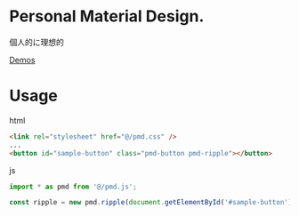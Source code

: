 # Personal Material Design.

個人的に理想的

[Demos](//cano-ypa.github.io/pmd-demo/)

# Usage

html

```html
<link rel="stylesheet" href="@/pmd.css" />
...
<button id="sample-button" class="pmd-button pmd-ripple"></button>
```

js

```javascript
import * as pmd from '@/pmd.js';

const ripple = new pmd.ripple(document.getElementById('#sample-button'));
```

